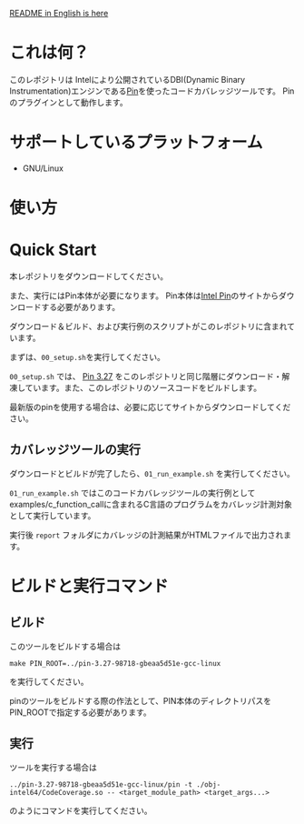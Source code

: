 [README in English is here](https://github.com/simotin13/CodeCoverage/blob/main/README.md)

# これは何？
このレポジトリは Intelにより公開されているDBI(Dynamic Binary Instrumentation)エンジンである[Pin](https://www.intel.com/content/www/us/en/developer/articles/tool/pin-a-dynamic-binary-instrumentation-tool.html)を使ったコードカバレッジツールです。
Pinのプラグインとして動作します。

# サポートしているプラットフォーム
- GNU/Linux

# 使い方

# Quick Start
本レポジトリをダウンロードしてください。

また、実行にはPin本体が必要になります。
Pin本体は[Intel Pin](https://www.intel.com/content/www/us/en/developer/articles/tool/pin-a-dynamic-binary-instrumentation-tool.html)のサイトからダウンロードする必要があります。

ダウンロード＆ビルド、および実行例のスクリプトがこのレポジトリに含まれています。

まずは、`00_setup.sh`を実行してください。

`00_setup.sh` では、
[Pin 3.27](https://software.intel.com/sites/landingpage/pintool/downloads/pin-3.27-98718-gbeaa5d51e-gcc-linux.tar.gz)
をこのレポジトリと同じ階層にダウンロード・解凍しています。また、このレポジトリのソースコードをビルドします。

最新版のpinを使用する場合は、必要に応じてサイトからダウンロードしてください。

## カバレッジツールの実行
ダウンロードとビルドが完了したら、`01_run_example.sh` を実行してください。

`01_run_example.sh` ではこのコードカバレッジツールの実行例としてexamples/c_function_callに含まれるC言語のプログラムをカバレッジ計測対象として実行しています。

実行後 `report` フォルダにカバレッジの計測結果がHTMLファイルで出力されます。

# ビルドと実行コマンド
## ビルド
このツールをビルドする場合は
```
make PIN_ROOT=../pin-3.27-98718-gbeaa5d51e-gcc-linux
```
を実行してください。

pinのツールをビルドする際の作法として、PIN本体のディレクトリパスをPIN_ROOTで指定する必要があります。

## 実行
ツールを実行する場合は
```
../pin-3.27-98718-gbeaa5d51e-gcc-linux/pin -t ./obj-intel64/CodeCoverage.so -- <target_module_path> <target_args...>
```
のようにコマンドを実行してください。
